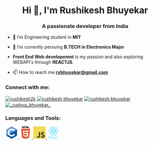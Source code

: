 <h1 align="center">Hi 👋, I'm Rushikesh Bhuyekar</h1>
<h3 align="center">A passionate developer from India</h3>

- 🔭 I’m Engineering student in  **MIT**

- 🌱 I’m currently persuing  **B.TECH in Electronics Major**

- **Front End Web developemnt** is my passion and also exploring  WEBAPI's through **REACTJS**.

- 📫 How to reach me **rybhuyekar@gmail.com**

<h3 align="left">Connect with me:</h3>
<p align="left">
<a href="https://twitter.com/rushikesh2k" target="blank"><img align="center" src="https://raw.githubusercontent.com/rahuldkjain/github-profile-readme-generator/master/src/images/icons/Social/twitter.svg" alt="rushikesh2k" height="30" width="40" /></a>
<a href="https://linkedin.com/in/rushikesh bhuyekar" target="blank"><img align="center" src="https://raw.githubusercontent.com/rahuldkjain/github-profile-readme-generator/master/src/images/icons/Social/linked-in-alt.svg" alt="rushikesh bhuyekar" height="30" width="40" /></a>
<a href="https://fb.com/rushikesh bhuyekar" target="blank"><img align="center" src="https://raw.githubusercontent.com/rahuldkjain/github-profile-readme-generator/master/src/images/icons/Social/facebook.svg" alt="rushikesh bhuyekar" height="30" width="40" /></a>
<a href="https://instagram.com/_rushya_bhuyekar_" target="blank"><img align="center" src="https://raw.githubusercontent.com/rahuldkjain/github-profile-readme-generator/master/src/images/icons/Social/instagram.svg" alt="_rushya_bhuyekar_" height="30" width="40" /></a>
</p>

<h3 align="left">Languages and Tools:</h3>
<p align="left"> <a href="https://www.cprogramming.com/" target="_blank" rel="noreferrer"> <img src="https://raw.githubusercontent.com/devicons/devicon/master/icons/c/c-original.svg" alt="c" width="40" height="40"/> </a> <a href="https://www.w3.org/html/" target="_blank" rel="noreferrer"> <img src="https://raw.githubusercontent.com/devicons/devicon/master/icons/html5/html5-original-wordmark.svg" alt="html5" width="40" height="40"/> </a> <a href="https://developer.mozilla.org/en-US/docs/Web/JavaScript" target="_blank" rel="noreferrer"> <img src="https://raw.githubusercontent.com/devicons/devicon/master/icons/javascript/javascript-original.svg" alt="javascript" width="40" height="40"/> </a> <a href="https://reactjs.org/" target="_blank" rel="noreferrer"> <img src="https://raw.githubusercontent.com/devicons/devicon/master/icons/react/react-original-wordmark.svg" alt="react" width="40" height="40"/> </a> </p>
